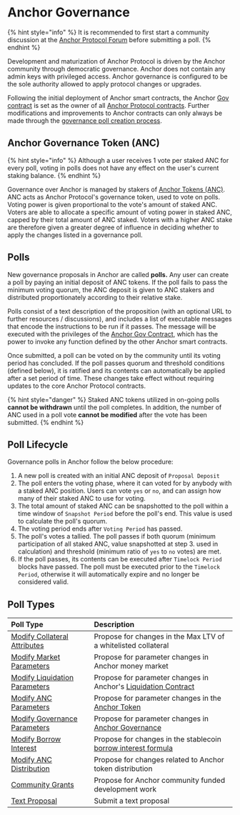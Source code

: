 # Anchor Governance

{% hint style="info" %}
It is recommended to first start a community discussion at the [Anchor Protocol Forum](https://forum.anchorprotocol.com) before submitting a poll.
{% endhint %}

Development and maturization of Anchor Protocol is driven by the Anchor community through democratic governance. Anchor does not contain any admin keys with privileged access. Anchor governance is configured to be the sole authority allowed to apply protocol changes or upgrades.

Following the initial deployment of Anchor smart contracts, the Anchor [Gov contract](../../smart-contracts/anchor-token/gov.md) is set as the owner of all [Anchor Protocol contracts](../../smart-contracts/deployed-contracts.md). Further modifications and improvements to Anchor contracts can only always be made through the [governance poll creation process](./#poll-lifecycle).

## Anchor Governance Token \(ANC\)

{% hint style="info" %}
Although a user receives 1 vote per staked ANC for every poll, voting in polls does not have any effect on the user's current staking balance.
{% endhint %}

Governance over Anchor is managed by stakers of [Anchor Tokens \(ANC\)](../anchor-token-anc.md). ANC acts as Anchor Protocol's governance token, used to vote on polls. Voting power is given proportional to the vote's amount of staked ANC. Voters are able to allocate a specific amount of voting power in staked ANC, capped by their total amount of ANC staked. Voters with a higher ANC stake are therefore given a greater degree of influence in deciding whether to apply the changes listed in a governance poll.

## Polls

New governance proposals in Anchor are called **polls.** Any user can create a poll by paying an initial deposit of ANC tokens. If the poll fails to pass the minimum voting quorum, the ANC deposit is given to ANC stakers and distributed proportionately according to their relative stake.

Polls consist of a text description of the proposition \(with an optional URL to further resources / discussions\), and includes a list of executable messages that encode the instructions to be run if it passes. The message will be executed with the privileges of the [Anchor Gov Contract](../../smart-contracts/anchor-token/gov.md), which has the power to invoke any function defined by the other Anchor smart contracts.

Once submitted, a poll can be voted on by the community until its voting period has concluded. If the poll passes quorum and threshold conditions \(defined below\), it is ratified and its contents can automatically be applied after a set period of time. These changes take effect without requiring updates to the core Anchor Protocol contracts.

{% hint style="danger" %}
Staked ANC tokens utilized in on-going polls **cannot be withdrawn** until the poll completes. In addition, the number of ANC used in a poll vote **cannot be modified** after the vote has been submitted.
{% endhint %}

## Poll Lifecycle

Governance polls in Anchor follow the below procedure:

1. A new poll is created with an initial ANC deposit of `Proposal Deposit`
2. The poll enters the voting phase, where it can voted for by anybody with a staked ANC position. Users can vote `yes` or `no`, and can assign how many of their staked ANC to use for voting.
3. The total amount of staked ANC can be snapshotted to the poll within a time window of `Snapshot Period` before the poll's end. This value is used to calculate the poll's quorum.
4. The voting period ends after `Voting Period` has passed.
5. The poll's votes a tallied. The poll passes if both quorum \(minimum participation of all staked ANC, value snapshotted at step 3. used in calculation\) and threshold \(minimum ratio of `yes` to `no` votes\) are met.
6. If the poll passes, its contents can be executed after `Timelock Period` blocks have passed. The poll must be executed prior to the `Timelock Period`, otherwise it will automatically expire and no longer be considered valid.

## Poll Types

| Poll Type | Description |
| :--- | :--- |
| [Modify Collateral Attributes](modify-collateral-parameters.md) | Propose for changes in the Max LTV of a whitelisted collateral |
| [Modify Market Parameters](modify-market-parameters.md) | Propose for parameter changes in Anchor money market |
| [Modify Liquidation Parameters](modify-liquidation-parameters.md) | Propose for parameter changes in Anchor's [Liquidation Contract](../liquidations.md) |
| [Modify ANC Parameters](modify-anc-parameters.md) | Propose for parameter changes in the [Anchor Token](../anchor-token-anc.md) |
| [Modify Governance Parameters](modify-governance-parameters.md) | Propose for parameter changes in [Anchor Governance](./) |
| [Modify Borrow Interest](modify-the-interest-model.md) | Propose for changes in the stablecoin [borrow interest formula](../money-market/#borrow-rate-model) |
| [Modify ANC Distribution](modify-the-distribution-model.md) | Propose for changes related to Anchor token distribution |
| [Community Grants](spend-community-pool.md) | Propose for Anchor community funded development work |
| [Text Proposal](text-proposal.md) | Submit a text proposal |


